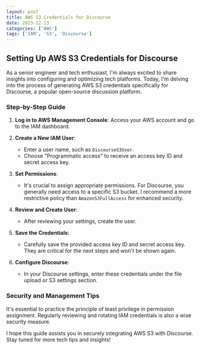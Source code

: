 ```yaml
---
layout: post
title: AWS S3 Credentials for Discourse
date: 2023-12-13
categories: ['AWS']
tags: ['IAM', 'S3', 'Discourse']
---
```


## Setting Up AWS S3 Credentials for Discourse

As a senior engineer and tech enthusiast, I'm always excited to share insights into configuring and optimizing tech platforms. Today, I'm delving into the process of generating AWS S3 credentials specifically for Discourse, a popular open-source discussion platform.

### Step-by-Step Guide

1. **Log in to AWS Management Console**: Access your AWS account and go to the IAM dashboard.

2. **Create a New IAM User**:
   - Enter a user name, such as `DiscourseS3User`.
   - Choose "Programmatic access" to receive an access key ID and secret access key.

3. **Set Permissions**:
   - It's crucial to assign appropriate permissions. For Discourse, you generally need access to a specific S3 bucket. I recommend a more restrictive policy than `AmazonS3FullAccess` for enhanced security.

4. **Review and Create User**:
   - After reviewing your settings, create the user.

5. **Save the Credentials**:
   - Carefully save the provided access key ID and secret access key. They are critical for the next steps and won't be shown again.

6. **Configure Discourse**:
   - In your Discourse settings, enter these credentials under the file upload or S3 settings section.

### Security and Management Tips

It's essential to practice the principle of least privilege in permission assignment. Regularly reviewing and rotating IAM credentials is also a wise security measure.

I hope this guide assists you in securely integrating AWS S3 with Discourse. Stay tuned for more tech tips and insights!
